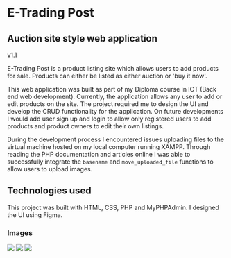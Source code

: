# E-Trading Post
## Auction site style web application
v1.1

E-Trading Post is a product listing site which allows users to add products for sale. Products can either be listed as either auction or 'buy it now'. 

This web application was built as part of my Diploma course in ICT (Back end web development). Currently, the application allows any user to add or edit products on the site. The project required me to design the UI and develop the CRUD functionality for the application. On future developments I would add user sign up and login to allow only registered users to add products and product owners to edit their own listings.

During the development process I encountered issues uploading files to the virtual machine hosted on my local computer running XAMPP. Through reading the PHP documentation and articles online I was able to successfully integrate the `basename` and `move_uploaded_file` functions to allow users to upload images.

## Technologies used
This project was built with HTML, CSS, PHP and MyPHPAdmin. I designed the UI using Figma.

### Images
![](https://res.cloudinary.com/dbdcclhzw/image/upload/v1632888011/Projects/E-Trading/ET2_avovew.png)
![](https://res.cloudinary.com/dbdcclhzw/image/upload/v1632888011/Projects/E-Trading/ET1_rjulwj.png)
![](https://res.cloudinary.com/dbdcclhzw/image/upload/v1632888010/Projects/E-Trading/ET3_ddq3jn.png)
